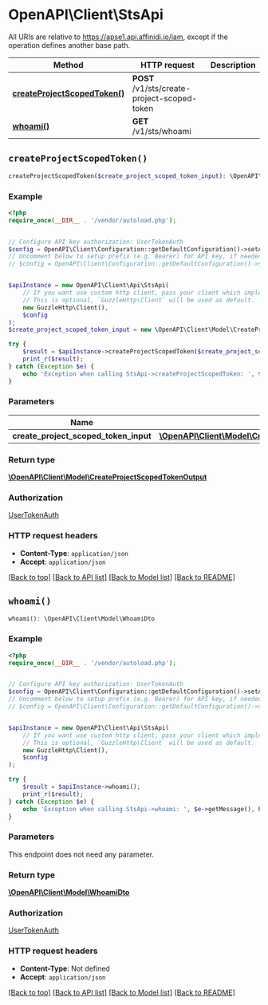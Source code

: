 # OpenAPI\Client\StsApi

All URIs are relative to https://apse1.api.affinidi.io/iam, except if the operation defines another base path.

| Method                                                               | HTTP request                                 | Description |
| -------------------------------------------------------------------- | -------------------------------------------- | ----------- |
| [**createProjectScopedToken()**](StsApi.md#createProjectScopedToken) | **POST** /v1/sts/create-project-scoped-token |             |
| [**whoami()**](StsApi.md#whoami)                                     | **GET** /v1/sts/whoami                       |             |

## `createProjectScopedToken()`

```php
createProjectScopedToken($create_project_scoped_token_input): \OpenAPI\Client\Model\CreateProjectScopedTokenOutput
```

### Example

```php
<?php
require_once(__DIR__ . '/vendor/autoload.php');


// Configure API key authorization: UserTokenAuth
$config = OpenAPI\Client\Configuration::getDefaultConfiguration()->setApiKey('authorization', 'YOUR_API_KEY');
// Uncomment below to setup prefix (e.g. Bearer) for API key, if needed
// $config = OpenAPI\Client\Configuration::getDefaultConfiguration()->setApiKeyPrefix('authorization', 'Bearer');


$apiInstance = new OpenAPI\Client\Api\StsApi(
    // If you want use custom http client, pass your client which implements `GuzzleHttp\ClientInterface`.
    // This is optional, `GuzzleHttp\Client` will be used as default.
    new GuzzleHttp\Client(),
    $config
);
$create_project_scoped_token_input = new \OpenAPI\Client\Model\CreateProjectScopedTokenInput(); // \OpenAPI\Client\Model\CreateProjectScopedTokenInput | CreateProjectScopedToken

try {
    $result = $apiInstance->createProjectScopedToken($create_project_scoped_token_input);
    print_r($result);
} catch (Exception $e) {
    echo 'Exception when calling StsApi->createProjectScopedToken: ', $e->getMessage(), PHP_EOL;
}
```

### Parameters

| Name                                  | Type                                                                                                 | Description              | Notes |
| ------------------------------------- | ---------------------------------------------------------------------------------------------------- | ------------------------ | ----- |
| **create_project_scoped_token_input** | [**\OpenAPI\Client\Model\CreateProjectScopedTokenInput**](../Model/CreateProjectScopedTokenInput.md) | CreateProjectScopedToken |       |

### Return type

[**\OpenAPI\Client\Model\CreateProjectScopedTokenOutput**](../Model/CreateProjectScopedTokenOutput.md)

### Authorization

[UserTokenAuth](../../README.md#UserTokenAuth)

### HTTP request headers

- **Content-Type**: `application/json`
- **Accept**: `application/json`

[[Back to top]](#) [[Back to API list]](../../README.md#endpoints)
[[Back to Model list]](../../README.md#models)
[[Back to README]](../../README.md)

## `whoami()`

```php
whoami(): \OpenAPI\Client\Model\WhoamiDto
```

### Example

```php
<?php
require_once(__DIR__ . '/vendor/autoload.php');


// Configure API key authorization: UserTokenAuth
$config = OpenAPI\Client\Configuration::getDefaultConfiguration()->setApiKey('authorization', 'YOUR_API_KEY');
// Uncomment below to setup prefix (e.g. Bearer) for API key, if needed
// $config = OpenAPI\Client\Configuration::getDefaultConfiguration()->setApiKeyPrefix('authorization', 'Bearer');


$apiInstance = new OpenAPI\Client\Api\StsApi(
    // If you want use custom http client, pass your client which implements `GuzzleHttp\ClientInterface`.
    // This is optional, `GuzzleHttp\Client` will be used as default.
    new GuzzleHttp\Client(),
    $config
);

try {
    $result = $apiInstance->whoami();
    print_r($result);
} catch (Exception $e) {
    echo 'Exception when calling StsApi->whoami: ', $e->getMessage(), PHP_EOL;
}
```

### Parameters

This endpoint does not need any parameter.

### Return type

[**\OpenAPI\Client\Model\WhoamiDto**](../Model/WhoamiDto.md)

### Authorization

[UserTokenAuth](../../README.md#UserTokenAuth)

### HTTP request headers

- **Content-Type**: Not defined
- **Accept**: `application/json`

[[Back to top]](#) [[Back to API list]](../../README.md#endpoints)
[[Back to Model list]](../../README.md#models)
[[Back to README]](../../README.md)
